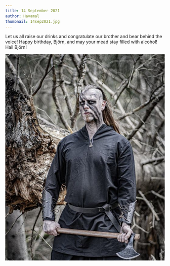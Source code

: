 ```yaml
---
title: 14 September 2021
author: Havamal
thumbnail: 14sep2021.jpg
---
```


Let us all raise our drinks and congratulate our brother and bear behind the voice! Happy birthday, Björn, and may your mead stay filled with alcohol! Hail Björn!

![14sep2021.jpg](./14sep2021.jpg)
